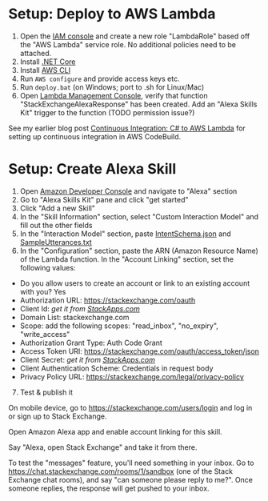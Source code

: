 # Setup: Deploy to AWS Lambda

1. Open the [IAM console](https://console.aws.amazon.com/iam/home#/roles) and create a new role "LambdaRole" based off the "AWS Lambda" service role. No additional policies need to be attached.
1. Install [.NET Core](https://www.microsoft.com/net/core)
2. Install [AWS CLI](https://aws.amazon.com/cli)
3. Run `AWS configure` and provide access keys etc.
4. Run `deploy.bat` (on Windows; port to .sh for Linux/Mac)
5. Open [Lambda Management Console](https://console.aws.amazon.com/lambda), verify that function "StackExchangeAlexaResponse" has been created. Add an "Alexa Skills Kit" trigger to the function (TODO permission issue?)

See my earlier blog post [Continuous Integration: C# to AWS Lambda](http://maxhorstmann.net/blog/2017/05/22/ci-dotnetcore-lambda) for setting up continuous integration in AWS CodeBuild.


# Setup: Create Alexa Skill

1. Open [Amazon Developer Console](https://developer.amazon.com) and navigate to "Alexa" section
2. Go to "Alexa Skills Kit" pane and click "get started"
3. Click "Add a new Skill"
4. In the "Skill Information" section, select "Custom Interaction Model" and fill out the other fields
5. In the "Interaction Model" section, paste [IntentSchema.json](speechAssets/IntentSchema.json) and [SampleUtterances.txt](speechAssets/SampleUtterances.txt)
6. In the "Configuration" section, paste the ARN (Amazon Resource Name) of the Lambda function. In the "Account Linking" section, set the following values:
  - Do you allow users to create an account or link to an existing account with you? Yes
  - Authorization URL: https://stackexchange.com/oauth
  - Client Id: *get it from [StackApps.com](https://stackapps.com)*
  - Domain List: stackexchange.com
  - Scope: add the following scopes: "read_inbox", "no_expiry", "write_access"
  - Authorization Grant Type: Auth Code Grant
  - Access Token URI: https://stackexchange.com/oauth/access_token/json
  - Client Secret: *get it from [StackApps.com](https://stackapps.com)*
  - Client Authentication Scheme: Credentials in request body
  - Privacy Policy URL: https://stackexchange.com/legal/privacy-policy
7. Test & publish it

On mobile device, go to https://stackexchange.com/users/login and log in or sign up to Stack Exchange. 

Open Amazon Alexa app and enable account linking for this skill.

Say "Alexa, open Stack Exchange" and take it from there. 

To test the "messages" feature, you'll need something in your inbox. Go to  https://chat.stackexchange.com/rooms/1/sandbox (one of the Stack Exchange chat rooms), and say "can someone please reply to me?". Once someone replies, the response will get pushed to your inbox.








